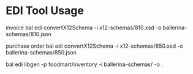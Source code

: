 # EDI Tool Usage

invoice
bal edi convertX12Schema -i x12-schemas/810.xsd -o ballerina-schemas/810.json

purchase order
bal edi convertX12Schema -i x12-schemas/850.xsd -o ballerina-schemas/850.json

bal edi libgen -p foodmart/inventory -i ballerina-schemas/ -o .